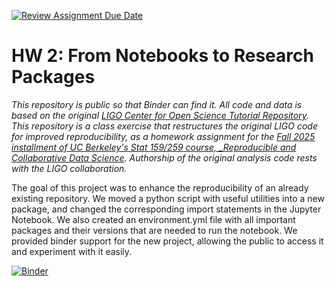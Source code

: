 [![Review Assignment Due Date](https://classroom.github.com/assets/deadline-readme-button-22041afd0340ce965d47ae6ef1cefeee28c7c493a6346c4f15d667ab976d596c.svg)](https://classroom.github.com/a/y12QcJaO)
# HW 2: From Notebooks to Research Packages

_This repository is public so that Binder can find it. All code and data is based on the original [LIGO Center for Open Science Tutorial Repository](https://github.com/losc-tutorial/LOSC_Event_tutorial). This repository is a class exercise that restructures the original LIGO code for improved reproducibility, as a homework assignment for the [Fall 2025 installment of UC Berkeley's Stat 159/259 course, _Reproducible and Collaborative Data Science](https://ucb-stat-159-f25.github.io/site/). Authorship of the original analysis code rests with the LIGO collaboration._

The goal of this project was to enhance the reproducibility of an already existing repository. We moved a python script with useful utilities into a new package, and changed the corresponding import statements in the Jupyter Notebook. We also created an environment.yml file with all important packages and their versions that are needed to run the notebook. We provided binder support for the new project, allowing the public to access it and experiment with it easily. 

[![Binder](https://mybinder.org/badge_logo.svg)](https://mybinder.org/v2/gh/UCB-stat-159-f25/hw-2-aarush0321.git/HEAD?urlpath=%2Fdoc%2Ftree%2FLOSC_Event_tutorial.ipynb)